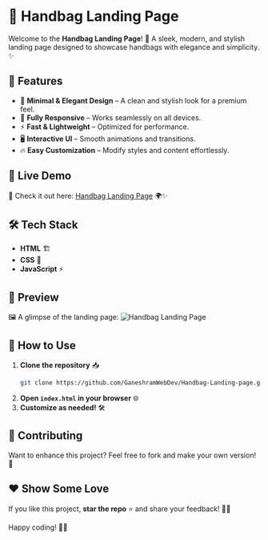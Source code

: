# 👜 Handbag Landing Page

Welcome to the **Handbag Landing Page**! 🎉 A sleek, modern, and stylish landing page designed to showcase handbags with elegance and simplicity. ✨

## 🌟 Features
- 🎨 **Minimal & Elegant Design** – A clean and stylish look for a premium feel.
- 📱 **Fully Responsive** – Works seamlessly on all devices.
- ⚡ **Fast & Lightweight** – Optimized for performance.
- 🖥️ **Interactive UI** – Smooth animations and transitions.
- 🔥 **Easy Customization** – Modify styles and content effortlessly.

## 🚀 Live Demo
🔗 Check it out here: [Handbag Landing Page](https://github.com/GaneshramWebDev/Handbag-Landing-page.git) 🌍✨

## 🛠️ Tech Stack
- **HTML** 🏗️
- **CSS** 🎨
- **JavaScript** ⚡

## 📸 Preview
🖼️ A glimpse of the landing page:
![Handbag Landing Page](preview-image-link)

## 📌 How to Use
1. **Clone the repository** 📥
   ```bash
   git clone https://github.com/GaneshramWebDev/Handbag-Landing-page.git
   ```
2. **Open `index.html` in your browser** 🌐
3. **Customize as needed!** 🛠️

## 🙌 Contributing
Want to enhance this project? Feel free to fork and make your own version! 🚀

## ❤️ Show Some Love
If you like this project, **star the repo** ⭐ and share your feedback! 💬😊

Happy coding! 🎨🚀


